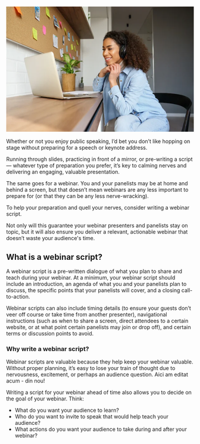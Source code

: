 ![Webinar](_images/webinar.png)

Whether or not you enjoy public speaking, I’d bet you don’t like hopping on stage without preparing for a speech or keynote address.

Running through slides, practicing in front of a mirror, or pre-writing a script — whatever type of preparation you prefer, it’s key to calming nerves and delivering an engaging, valuable presentation.

The same goes for a webinar. You and your panelists may be at home and behind a screen, but that doesn’t mean webinars are any less important to prepare for (or that they can be any less nerve-wracking).

To help your preparation and quell your nerves, consider writing a webinar script.

Not only will this guarantee your webinar presenters and panelists stay on topic, but it will also ensure you deliver a relevant, actionable webinar that doesn’t waste your audience's time.


## What is a webinar script?

A webinar script is a pre-written dialogue of what you plan to share and teach during your webinar. At a minimum, your webinar script should include an introduction, an agenda of what you and your panelists plan to discuss, the specific points that your panelists will cover, and a closing call-to-action.

Webinar scripts can also include timing details (to ensure your guests don’t veer off course or take time from another presenter), navigational instructions (such as when to share a screen, direct attendees to a certain website, or at what point certain panelists may join or drop off), and certain terms or discussion points to avoid.


### Why write a webinar script?

Webinar scripts are valuable because they help keep your webinar valuable. Without proper planning, it’s easy to lose your train of thought due to nervousness, excitement, or perhaps an audience question. Aici am editat acum - din nou!

Writing a script for your webinar ahead of time also allows you to decide on the goal of your webinar. Think:

- What do you want your audience to learn?
- Who do you want to invite to speak that would help teach your audience?
- What actions do you want your audience to take during and after your webinar?
